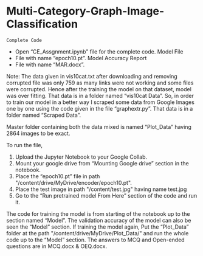 # Multi-Category-Graph-Image-Classification

 	Complete Code
- Open “CE_Assgnment.ipynb” file for the complete code.
 	Model File
- File with name “epoch10.pt”.
 	Model Accuracy Report 
- File with name “MAR.docx”.

Note: The data given in vis10cat.txt after downloading and removing corrupted file was only 759 as many links were not working and some files were corrupted.
Hence after the training the model on that dataset, model was over fitting.
That data is in a folder named “vis10cat Data”.
So, in order to train our model in a better way I scraped some data from Google Images one by one using the code given in the file “graphextr.py”.
That data is in a folder named “Scraped Data”.

Master folder containing both the data mixed is named “Plot_Data” having 2864 images to be exact.

To run the file,
1.	Upload the Jupyter Notebook to your Google Collab.
2.	Mount your google drive from “Mounting Google drive” section in the notebook.
3.	Place the “epoch10.pt” file in path "/content/drive/MyDrive/encoder/epoch10.pt".
4.	Place the test image in path "/content/test.jpg" having name test.jpg
5.	Go to the “Run pretrained model From Here” section of the code and run it.

The code for training the model is from starting of the notebook up to the section named “Model”.
The validation accuracy of the model can also be seen the “Model” section.
If training the model again,
Put the “Plot_Data” folder at the path "/content/drive/MyDrive/Plot_Data/" and run the whole code up to the “Model” section.
The answers to MCQ and Open-ended questions are in MCQ.docx & OEQ.docx.

